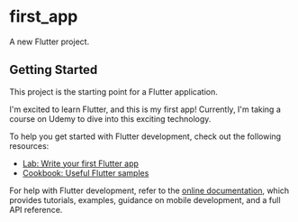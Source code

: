 # first_app

A new Flutter project.

## Getting Started

This project is the starting point for a Flutter application.

I'm excited to learn Flutter, and this is my first app! Currently, I'm taking a course on Udemy to dive into this exciting technology.

To help you get started with Flutter development, check out the following resources:

- [Lab: Write your first Flutter app](https://docs.flutter.dev/get-started/codelab)
- [Cookbook: Useful Flutter samples](https://docs.flutter.dev/cookbook)

For help with Flutter development, refer to the [online documentation](https://docs.flutter.dev/), which provides tutorials, examples, guidance on mobile development, and a full API reference.
